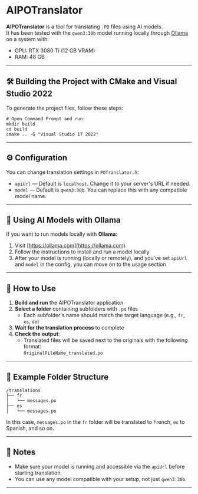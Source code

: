 # AIPOTranslator

**AIPOTranslator** is a tool for translating `.PO` files using AI models.  
It has been tested with the `qwen3:30b` model running locally through [Ollama](https://ollama.com) on a system with:

- GPU: RTX 3080 Ti (12 GB VRAM)  
- RAM: 48 GB  

---

## 🛠️ Building the Project with CMake and Visual Studio 2022

To generate the project files, follow these steps:

```
# Open Command Prompt and run:
mkdir build
cd build
cmake .. -G "Visual Studio 17 2022"
```

---

## ⚙️ Configuration

You can change translation settings in `POTranslator.h`:

- `apiUrl` — Default is `localhost`. Change it to your server's URL if needed.
- `model` — Default is `qwen3:30b`. You can replace this with any compatible model name.

---

## 🧠 Using AI Models with Ollama

If you want to run models locally with **Ollama**:

1. Visit [https://ollama.com](https://ollama.com)
2. Follow the instructions to install and run a model locally
3. After your model is running (locally or remotely), and you've set `apiUrl` and `model` in the config, you can move on to the usage section

---

## 🚀 How to Use

1. **Build and run** the AIPOTranslator application
2. **Select a folder** containing subfolders with `.po` files  
   - Each subfolder's name should match the target language (e.g., `fr`, `es`, `de`)
3. **Wait for the translation process** to complete
4. **Check the output**:  
   - Translated files will be saved next to the originals with the following format:  
     `OriginalFileName_translated.po`

---

## 📁 Example Folder Structure

```
/translations
├── fr
│   └── messages.po
├── es
│   └── messages.po
```

In this case, `messages.po` in the `fr` folder will be translated to French, `es` to Spanish, and so on.

---

## 💬 Notes

- Make sure your model is running and accessible via the `apiUrl` before starting translation.
- You can use any model compatible with your setup, not just `qwen3:30b`.

---
